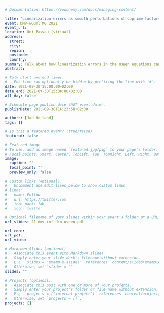 ```yaml
---
# Documentation: https://wowchemy.com/docs/managing-content/

title: "Linearization errors as smooth perturbations of coprime factors in linearized Navier-Stokes equations"
event: DMV-&Ouml;MG 2021
event_url:
location: Uni Passau (virtual)
address:
  street:
  city:
  region:
  postcode:
  country:
summary: Talk about how linearization errors in the Oseen equations can be classified in terms of coprime factor perturbations.
abstract:

# Talk start and end times.
#   End time can optionally be hidden by prefixing the line with `#`.
date: 2021-09-30T15:00:00+02:00
date_end: 2021-09-30T15:30:00+02:00
all_day: false

# Schedule page publish date (NOT event date).
publishDate: 2021-09-30T16:23:58+02:00

authors: [Jan Heiland]
tags: []

# Is this a featured event? (true/false)
featured: false

# Featured image
# To use, add an image named `featured.jpg/png` to your page's folder. 
# Focal points: Smart, Center, TopLeft, Top, TopRight, Left, Right, BottomLeft, Bottom, BottomRight.
image:
  caption: ""
  focal_point: ""
  preview_only: false

# Custom links (optional).
#   Uncomment and edit lines below to show custom links.
# links:
# - name: Follow
#   url: https://twitter.com
#   icon_pack: fab
#   icon: twitter

# Optional filename of your slides within your event's folder or a URL.
url_slides: 21-dmv-inf-dim-oseen.pdf

url_code:
url_pdf:
url_video:

# Markdown Slides (optional).
#   Associate this event with Markdown slides.
#   Simply enter your slide deck's filename without extension.
#   E.g. `slides = "example-slides"` references `content/slides/example-slides.md`.
#   Otherwise, set `slides = ""`.
slides: ""

# Projects (optional).
#   Associate this post with one or more of your projects.
#   Simply enter your project's folder or file name without extension.
#   E.g. `projects = ["internal-project"]` references `content/project/deep-learning/index.md`.
#   Otherwise, set `projects = []`.
projects: []
---
```

